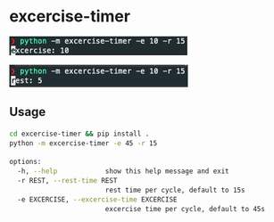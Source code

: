 # excercise-timer
![excercise](images\excercise.png)

![rest](images\rest.png)

## Usage
```bash
cd excercise-timer && pip install .
python -m excercise-timer -e 45 -r 15

options:
  -h, --help            show this help message and exit
  -r REST, --rest-time REST
                        rest time per cycle, default to 15s
  -e EXCERCISE, --excercise-time EXCERCISE
                        excercise time per cycle, default to 45s
```
